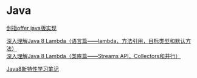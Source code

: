 # Java

[剑指offer java版实现](https://github.com/xurui1995/Sword-pointing-to-offer)

[深入理解Java 8 Lambda（语言篇——lambda，方法引用，目标类型和默认方法）](http://zh.lucida.me/blog/java-8-lambdas-insideout-language-features/)  
[深入理解Java 8 Lambda（类库篇——Streams API，Collectors和并行）](http://zh.lucida.me/blog/java-8-lambdas-inside-out-library-features/)

[Java8新特性学习笔记](https://segmentfault.com/a/1190000010137914)